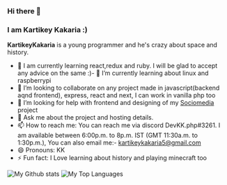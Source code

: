 ### Hi there 👋
### I am Kartikey Kakaria :)


<!-- ### 🔭 I am currently learning node.js and mongob. I will be glad to accept any advice on the same :)

### If you want to know more about the current project or future projects reach me on discord DevKK.php#3261
### If you are looking for help for any project in plain js or php you can contact me on discord i will be glad to help

### I am available between 6:00p.m. to 8p.m. IST (GMT 11:30a.m. to 1:30p.m.) -->



**KartikeyKakaria** is a young programmer and he's crazy about space and history.

- 🔭 I am currently learning react,redux and ruby. I will be glad to accept any advice on the same :)- 🌱 I’m currently learning about linux and raspberrypi
- 👯 I’m looking to collaborate on any project made in javascript(backend aqnd frontend), express, react and next, I can work in vanilla php too
- 🤔 I’m looking for help with frontend and designing of my [Sociomedia](https://github.com/KartikeyKakaria/Sociomedia-backend) project
- 💬 Ask me about the project and hosting details.
- 📫 How to reach me: You can reach me via discord DevKK.php#3261. I am available between 6:00p.m. to 8p.m. IST (GMT 11:30a.m. to 1:30p.m.), You can also email me:- kartikeykakaria5@gmail.com
- 😄 Pronouns: KK
- ⚡ Fun fact: I Love learning about history and playing minecraft too

 ![My Github stats](https://github-readme-stats.vercel.app/api?username=KartikeyKakaria&show_icons=true&theme=dark)
 ![My Top Languages](https://github-readme-stats.vercel.app/api/top-langs/?username=KartikeyKakaria&theme=dark&layout=compact)

